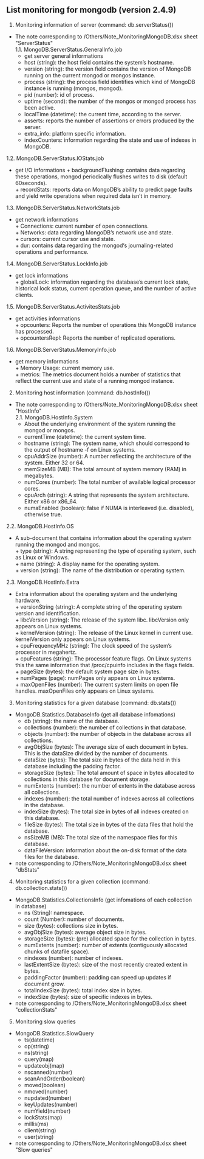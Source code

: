 List monitoring for mongodb (version 2.4.9)  
----------------------------------------    
 1. Monitoring information of server (command: db.serverStatus())  
 - The note corresponding to /Others/Note_MonitoringMongoDB.xlsx sheet "ServerStatus"  
 1.1. MongoDB.ServerStatus.GeneralInfo.job  
   - get server general informations  
	+ host (string): the host field contains the system’s hostname.  
	+ version (string): the version field contains the version of MongoDB running on the current mongod or mongos instance.  
	+ process (string): the process field identifies which kind of MongoDB instance is running (mongos, mongod).  
	+ pid (number):  id of process.  
	+ uptime (second):  the number of the mongos or mongod process has been active.  
	+ localTime (datetime): the current time, according to the server.  
	+ asserts: reports the number of assertions or errors produced by the server.  
	+ extra_info: platform specific information.  
	+ indexCounters: information regarding the state and use of indexes in MongoDB.  

 1.2. MongoDB.ServerStatus.IOStats.job  
   - get I/O informations
	+ backgroundFlushing: contains data regarding these operations, mongod periodically flushes writes to disk (default 60seconds).  
	+ recordStats: reports data on MongoDB’s ability to predict page faults and yield write operations when required data isn’t in memory.  

 1.3. MongoDB.ServerStatus.NetworkStats.job  
   - get network informations  
	+ Connections: current number of open connections.  
	+ Networks: data regarding MongoDB’s network use and state.  
	+ cursors: current cursor use and state.  
	+ dur: contains data regarding the mongod‘s journaling-related operations and performance.  

 1.4. MongoDB.ServerStatus.LockInfo.job  
   - get lock informations  
	+ globalLock: information regarding the database’s current lock state, historical lock status, current operation queue, and the number of active clients.  

 1.5. MongoDB.ServerStatus.ActivitesStats.job  
   - get activities informations  
	+ opcounters: Reports the number of operations this MongoDB instance has processed.  
	+ opcountersRepl: Reports the number of replicated operations.  

 1.6. MongoDB.ServerStatus.MemoryInfo.job  
   - get memory informations  
	+ Memory Usage: current memory use.  
	+ metrics: The metrics document holds a number of statistics that reflect the current use and state of a running mongod instance.  


 2. Monitoring host information (command: db.hostInfo())  
 - The note corresponding to /Others/Note_MonitoringMongoDB.xlsx sheet "HostInfo"  
 2.1. MongoDB.HostInfo.System  
   - About the underlying environment of the system running the mongod or mongos.  
	+ currentTime (datetime): the current system time.  
	+ hostname (string): The system name, which should correspond to the output of hostname -f on Linux systems.  
	+ cpuAddrSize (number): A number reflecting the architecture of the system. Either 32 or 64.  
	+ memSizeMB (MB): The total amount of system memory (RAM) in megabytes.  
	+ numCores (number): The total number of available logical processor cores.  
	+ cpuArch (string): A string that represents the system architecture. Either x86 or x86_64.  
	+ numaEnabled (boolean): false if NUMA is interleaved (i.e. disabled), otherwise true.  

 2.2. MongoDB.HostInfo.OS  
   - A sub-document that contains information about the operating system running the mongod and mongos.  
	+ type (string): A string representing the type of operating system, such as Linux or Windows.  
	+ name (string): A display name for the operating system.  
	+ version (string): The name of the distribution or operating system.  

 2.3. MongoDB.HostInfo.Extra  
   - Extra information about the operating system and the underlying hardware.  
	+ versionString (string): A complete string of the operating system version and identification.  
	+ libcVersion (string): The release of the system libc. libcVersion only appears on Linux systems.  
	+ kernelVersion (string): The release of the Linux kernel in current use. kernelVersion only appears on Linux systems.  
	+ cpuFrequencyMHz (string): The clock speed of the system’s processor in megahertz.  
	+ cpuFeatures (string): The processor feature flags. On Linux systems this the same information that /proc/cpuinfo includes in the flags fields.  
	+ pageSize (bytes): the default system page size in bytes.  
	+ numPages (page): numPages only appears on Linux systems.  
	+ maxOpenFiles (number): The current system limits on open file handles. maxOpenFiles only appears on Linux systems.  

 3. Monitoring statistics for a given database (command: db.stats())  
  - MongoDB.Statistics.DatabaseInfo (get all database infomations)  
	+ db (string): the name of the database.  
	+ collections (number): the number of collections in that database.  
	+ objects (number): the number of objects in the database across all collections.  
	+ avgObjSize (bytes): The average size of each document in bytes. This is the dataSize divided by the number of documents.  
	+ dataSize (bytes): The total size in bytes of the data held in this database including the padding factor.  
	+ storageSize (bytes): The total amount of space in bytes allocated to collections in this database for document storage.  
	+ numExtents (number): the number of extents in the database across all collections.  
	+ indexes (number): the total number of indexes across all collections in the database.  
	+ indexSize (bytes): The total size in bytes of all indexes created on this database.  
	+ fileSize (bytes): The total size in bytes of the data files that hold the database.  
	+ nsSizeMB (MB): The total size of the namespace files for this database.  
	+ dataFileVersion: information about the on-disk format of the data files for the database.  
  - note corresponding to /Others/Note_MonitoringMongoDB.xlsx sheet "dbStats"  

 4. Monitoring statistics for a given collection (command: db.collection.stats())  
  - MongoDB.Statistics.CollectionsInfo (get infomations of each collection in database)  
	+ ns (String): namespace.  
	+ count (Number): number of documents.  
	+ size (bytes): collections size in bytes.  
	+ avgObjSize (bytes): average object size in bytes.  
	+ storageSize (bytes): (pre) allocated space for the collection in bytes.  
	+ numExtents (number): number of extents (contiguously allocated chunks of datafile space).  
	+ nindexes (number): number of indexes.  
	+ lastExtentSize (bytes): size of the most recently created extent in bytes.  
	+ paddingFactor (number): padding can speed up updates if document grow.  
	+ totalIndexSize (bytes): total index size in bytes.  
	+ indexSize (bytes): size of specific indexes in bytes.  
  - note corresponding to /Others/Note_MonitoringMongoDB.xlsx sheet "collectionStats"  

 5. Monitoring slow queries  
  - MongoDB.Statistics.SlowQuery  
	+ ts(datetime)  
	+ op(string)  
	+ ns(string)  
	+ query(map)  
	+ updateobj(map)  
	+ nscanned(number)  
	+ scanAndOrder(boolean)  
	+ moved(boolean)  
	+ nmoved(number)  
	+ nupdated(number)  
	+ keyUpdates(number)  
	+ numYield(number)  
	+ lockStats(map)  
	+ millis(ms)  
	+ client(string)  
	+ user(string)  
  - note corresponding to /Others/Note_MonitoringMongoDB.xlsx sheet "Slow queries"  
